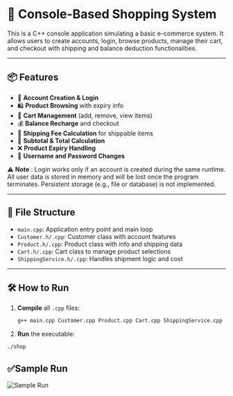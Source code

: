 # 🛒 Console-Based Shopping System

This is a C++ console application simulating a basic e-commerce system. It allows users to create accounts, login, browse products, manage their cart, and checkout with shipping and balance deduction functionalities.

---

## 📦 Features

- 🧾 **Account Creation & Login**
- 🛍️ **Product Browsing** with expiry info
- 🛒 **Cart Management** (add, remove, view items)
- 💰 **Balance Recharge** and checkout
- 🚚 **Shipping Fee Calculation** for shippable items
- 🧮 **Subtotal & Total Calculation**
- ❌ **Product Expiry Handling**
- 🔐 **Username and Password Changes**

⚠️ **Note** : 
Login works only if an account is created during the same runtime. All user data is stored in memory and will be lost once the program terminates. Persistent storage (e.g., file or database) is not implemented.

---

## 📂 File Structure

- `main.cpp`: Application entry point and main loop
- `Customer.h/.cpp`: Customer class with account features
- `Product.h/.cpp`: Product class with info and shipping data
- `Cart.h/.cpp`: Cart class to manage product selections
- `ShippingService.h/.cpp`: Handles shipment logic and cost

---

## 🛠️ How to Run

1. **Compile** all `.cpp` files:
   ```bash
   g++ main.cpp Customer.cpp Product.cpp Cart.cpp ShippingService.cpp -o shop
2. **Run** the executable: 

```bash
./shop
```
## ✅Sample Run
![Sample Run](https://github.com/user-attachments/assets/14fda03e-0567-4229-8e11-8462832fd2f8)

